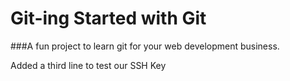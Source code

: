 # Git-ing Started with Git
###A fun project to learn git for your web development business. 


Added a third line to test our SSH Key
